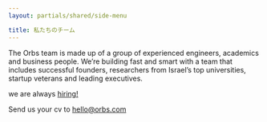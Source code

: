 ```yaml
---
layout: partials/shared/side-menu

title: 私たちのチーム
---
```


The Orbs team is made up of a group of experienced engineers, academics and business people. We’re building fast and smart with a team that includes successful founders, researchers from Israel’s top universities, startup veterans and leading executives.

we are always [hiring!](http://www.google.com "link")

Send us your cv to [hello@orbs.com](hello@orbs.com "email")
